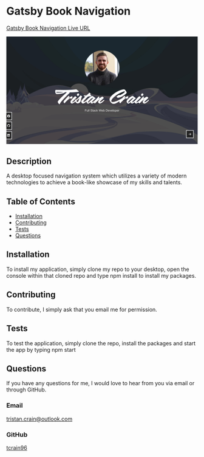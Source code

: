 # Gatsby Book Navigation

[Gatsby Book Navigation Live URL](https://portfolio60157.gatsbyjs.io/)

![Gatsby Book Navigation Home Page](./src/components/MapLocations/Projects/GatsbyPortfolio/images/Portfolio-Home.jpg?raw=true "Home - Gatsby Book Navigation")

## Description

A desktop focused navigation system which utilizes a variety of modern technologies to achieve a book-like showcase of my skills and talents.

## Table of Contents

- [Installation](#installation)
- [Contributing](#contributing)
- [Tests](#tests)
- [Questions](#questions)

## Installation

To install my application, simply clone my repo to your desktop, open the console within that cloned repo and type npm install to install my packages.

## Contributing

To contribute, I simply ask that you email me for permission.

## Tests

To test the application, simply clone the repo, install the packages and start the app by typing npm start

## Questions

If you have any questions for me, I would love to hear from you via email or through GitHub.

### Email

[tristan.crain@outlook.com](mailto:tristan.crain@outlook.com)

### GitHub

[tcrain96](https://github.com/tcrain96)

